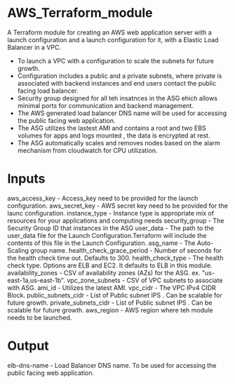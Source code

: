 # AWS_Terraform_module
A Terraform module for creating an AWS web application server with a launch configuration and a launch configuration for it, with a Elastic Load Balancer in a VPC.
  * To launch a VPC with a configuration to scale the subnets for future growth.
  * Configuration includes a public and a private subnets, where private is associated with backend instances and end users contact the public facing load balancer.
  * Security group designed for all teh insatnces in the ASG ehich allows minimal ports for communication and backend management.
  * The AWS generated load balancer DNS name will be used for accessing the public facing web application.
  * The ASG utilizes the lastest AMI and contains a root and two EBS volumes for apps and logs mounted , the data is encrypted at rest.
  * The ASG automatically scales and removes nodes based on the alarm mechanism from cloudwatch for CPU utilization.

# Inputs

aws_access_key - Access_key need to be provided for the launch configuration.
aws_secret_key - AWS secret key need to be provided for the launc configuration.
instance_type - Instance type is appropriate mix of resources for your applications and computing needs
security_group - The Security Group ID that instances in the ASG
user_data - The path to the user_data file for the Launch Configuration.Terraform will include the contents of this file in the Launch Configuration.
asg_name - The Auto-Scaling group name.
health_check_grace_period - Number of seconds for the health check time out. Defaults to 300.
health_check_type - The health check type. Options are ELB and EC2. It defaults to ELB in this module.
availability_zones - CSV of availability zones (AZs) for the ASG. ex. "us-east-1a,us-east-1b".
vpc_zone_subnets - CSV of VPC subnets to associate with ASG.
ami_id - Utilizes the latest AMI.
vpc_cidr - The VPC IPv4 CIDR Block.
public_subnets_cidr - List of Public subnet IPS . Can be scalable for future growth.
private_subnets_cidr - List of Public subnet IPS . Can be scalable for future growth.
aws_region - AWS region where teh module needs to be launched.

# Output

elb-dns-name - Load Balancer DNS name. To be used for accessing the public facing web application.


